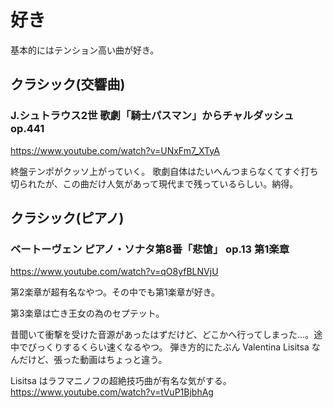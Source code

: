 # 好き

基本的にはテンション高い曲が好き。

## クラシック(交響曲)

### J.シュトラウス2世 歌劇「騎士パスマン」からチャルダッシュ op.441

https://www.youtube.com/watch?v=UNxFm7_XTyA

終盤テンポがクッソ上がっていく。
歌劇自体はたいへんつまらなくてすぐ打ち切られたが、この曲だけ人気があって現代まで残っているらしい。納得。

## クラシック(ピアノ)
### ベートーヴェン ピアノ・ソナタ第8番「悲愴」 op.13 第1楽章

https://www.youtube.com/watch?v=qO8yfBLNVjU

第2楽章が超有名なやつ。その中でも第1楽章が好き。

第3楽章は亡き王女の為のセプテット。

昔聞いて衝撃を受けた音源があったはずだけど、どこかへ行ってしまった…。途中でびっくりするくらい速くなるやつ。
弾き方的にたぶん Valentina Lisitsa なんだけど、張った動画はちょっと違う。

Lisitsa はラフマニノフの超絶技巧曲が有名な気がする。 https://www.youtube.com/watch?v=tVuP1BjbhAg
